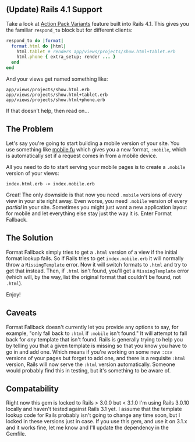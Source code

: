 ## (Update) Rails 4.1 Support

Take a look at [Action Pack Variants](http://edgeguides.rubyonrails.org/4_1_release_notes.html#action-pack-variants)
feature built into Rails 4.1. This gives you the familiar `respond_to` block but for different clients:

```ruby
respond_to do |format|
  format.html do |html|
    html.tablet # renders app/views/projects/show.html+tablet.erb
    html.phone { extra_setup; render ... }
  end
end
```

And your views get named something like:

    app/views/projects/show.html.erb
    app/views/projects/show.html+tablet.erb
    app/views/projects/show.html+phone.erb
    
If that doesn't help, then read on...

## The Problem

Let's say you're going to start building a mobile version of your site. You use something like
[mobile fu](https://github.com/brendanlim/mobile-fu) which gives you a new format, `:mobile`, which
is automatically set if a request comes in from a mobile device.

All you need to do to start serving your mobile pages is to create a `.mobile` version of your views:

    index.html.erb -> index.mobile.erb

Great! The only downside is that now you need `.mobile` versions of every view in your site right
away. Even worse, you need `.mobile` version of every _partial_ in your site. Sometimes you might
just want a new application layout for mobile and let everything else stay just the way it is.
Enter Format Fallback.

## The Solution

Format Fallback simply tries to get a `.html` version of a view if the initial format lookup fails.
So if Rails tries to get `index.mobile.erb` it will normally throw a `MissingTemplate` error. Now it will
switch formats to `.html` and try to get that instead. Then, if `.html` isn't found, you'll get a 
`MissingTemplate` error (which will, by the way, list the original format that couldn't be found, 
not `.html`).

Enjoy!

## Caveats

Format Fallback doesn't currently let you provide any options to say, for example, "only fall back
to `:html` if `:mobile` isn't found." It will attempt to fall back for *any* template that isn't found.
Rails is generally trying to help you by telling you that a given template is missing so that you 
know you have to go in and add one. Which means if you're working on some new `:csv` versions of your
pages but forget to add one, and there is a requisite `:html` version, Rails will now serve the `:html`
version automatically. Someone would probably find this in testing, but it's something to be aware of.

## Compatability

Right now this gem is locked to Rails > 3.0.0 but < 3.1.0 I'm using Rails 3.0.10 locally and haven't
tested against Rails 3.1 yet. I assume that the template lookup code for Rails probably isn't going
to change any time soon, but I locked in these versions just in case. If you use this gem, and use it
on 3.1.x and it works fine, let me know and I'll update the dependency in the Gemfile.

